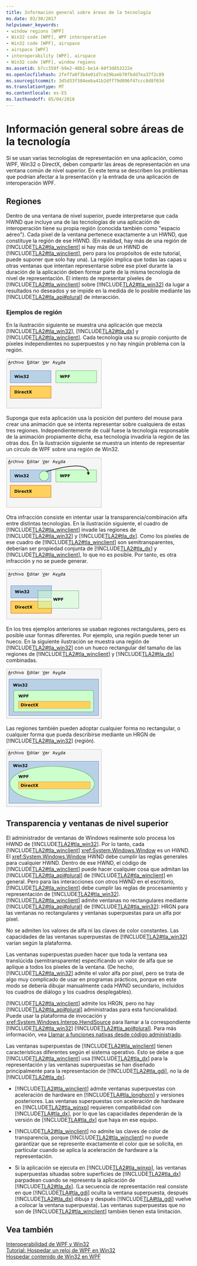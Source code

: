 ```yaml
---
title: Información general sobre áreas de la tecnología
ms.date: 03/30/2017
helpviewer_keywords:
- window regions [WPF]
- Win32 code [WPF], WPF interoperation
- Win32 code [WPF], airspace
- airspace [WPF]
- interoperability [WPF], airspace
- Win32 code [WPF], window regions
ms.assetid: b7cc350f-b9e2-48b1-be14-60f3d853222e
ms.openlocfilehash: 2fef7a0f3b4e01d7ce29baeb70fbdd7ea37f2c89
ms.sourcegitcommit: 3d5d33f384eeba41b2dff79d096f47ccc8d8f03d
ms.translationtype: MT
ms.contentlocale: es-ES
ms.lasthandoff: 05/04/2018
---
```

# <a name="technology-regions-overview"></a>Información general sobre áreas de la tecnología
Si se usan varias tecnologías de representación en una aplicación, como WPF, Win32 o DirectX, deben compartir las áreas de representación en una ventana común de nivel superior. En este tema se describen los problemas que podrían afectar a la presentación y la entrada de una aplicación de interoperación WPF.  
  
## <a name="regions"></a>Regiones  
 Dentro de una ventana de nivel superior, puede interpretarse que cada HWND que incluye una de las tecnologías de una aplicación de interoperación tiene su propia región (conocida también como "espacio aéreo"). Cada píxel de la ventana pertenece exactamente a un HWND, que constituye la región de ese HWND. (En realidad, hay más de una región de [!INCLUDE[TLA2#tla_winclient](../../../../includes/tla2sharptla-winclient-md.md)] si hay más de un HWND de [!INCLUDE[TLA2#tla_winclient](../../../../includes/tla2sharptla-winclient-md.md)], pero para los propósitos de este tutorial, puede suponer que solo hay una). La región implica que todas las capas u otras ventanas que intentan representarse sobre ese píxel durante la duración de la aplicación deben formar parte de la misma tecnología de nivel de representación. El intento de representar píxeles de [!INCLUDE[TLA2#tla_winclient](../../../../includes/tla2sharptla-winclient-md.md)] sobre [!INCLUDE[TLA2#tla_win32](../../../../includes/tla2sharptla-win32-md.md)] da lugar a resultados no deseados y se impide en la medida de lo posible mediante las [!INCLUDE[TLA2#tla_api#plural](../../../../includes/tla2sharptla-apisharpplural-md.md)] de interacción.  
  
### <a name="region-examples"></a>Ejemplos de región  
 En la ilustración siguiente se muestra una aplicación que mezcla [!INCLUDE[TLA2#tla_win32](../../../../includes/tla2sharptla-win32-md.md)], [!INCLUDE[TLA2#tla_dx](../../../../includes/tla2sharptla-dx-md.md)] y [!INCLUDE[TLA2#tla_winclient](../../../../includes/tla2sharptla-winclient-md.md)]. Cada tecnología usa su propio conjunto de píxeles independientes no superpuestos y no hay ningún problema con la región.  
  
 ![Una ventana que no tiene problemas de espacio aéreo](../../../../docs/framework/wpf/advanced/media/migrationinteroparchitectarticle01.png "MigrationInteropArchitectArticle01")  
  
 Suponga que esta aplicación usa la posición del puntero del mouse para crear una animación que se intenta representar sobre cualquiera de estas tres regiones. Independientemente de cuál fuese la tecnología responsable de la animación propiamente dicha, esa tecnología invadiría la región de las otras dos. En la ilustración siguiente se muestra un intento de representar un círculo de WPF sobre una región de Win32.  
  
 ![Diagrama de interoperabilidad](../../../../docs/framework/wpf/advanced/media/migrationinteroparchitectarticle02.png "MigrationInteropArchitectArticle02")  
  
 Otra infracción consiste en intentar usar la transparencia/combinación alfa entre distintas tecnologías.  En la ilustración siguiente, el cuadro de [!INCLUDE[TLA2#tla_winclient](../../../../includes/tla2sharptla-winclient-md.md)] invade las regiones de [!INCLUDE[TLA2#tla_win32](../../../../includes/tla2sharptla-win32-md.md)] y [!INCLUDE[TLA2#tla_dx](../../../../includes/tla2sharptla-dx-md.md)]. Como los píxeles de ese cuadro de [!INCLUDE[TLA2#tla_winclient](../../../../includes/tla2sharptla-winclient-md.md)] son semitransparentes, deberían ser propiedad conjunta de [!INCLUDE[TLA2#tla_dx](../../../../includes/tla2sharptla-dx-md.md)] y [!INCLUDE[TLA2#tla_winclient](../../../../includes/tla2sharptla-winclient-md.md)], lo que no es posible.  Por tanto, es otra infracción y no se puede generar.  
  
 ![Diagrama de interoperabilidad](../../../../docs/framework/wpf/advanced/media/migrationinteroparchitectarticle03.png "MigrationInteropArchitectArticle03")  
  
 En los tres ejemplos anteriores se usaban regiones rectangulares, pero es posible usar formas diferentes.  Por ejemplo, una región puede tener un hueco. En la siguiente ilustración se muestra una región de [!INCLUDE[TLA2#tla_win32](../../../../includes/tla2sharptla-win32-md.md)] con un hueco rectangular del tamaño de las regiones de [!INCLUDE[TLA2#tla_winclient](../../../../includes/tla2sharptla-winclient-md.md)] y [!INCLUDE[TLA2#tla_dx](../../../../includes/tla2sharptla-dx-md.md)] combinadas.  
  
 ![Diagrama de interoperabilidad](../../../../docs/framework/wpf/advanced/media/migrationinteroparchitectarticle04.png "MigrationInteropArchitectArticle04")  
  
 Las regiones también pueden adoptar cualquier forma no rectangular, o cualquier forma que pueda describirse mediante un HRGN de [!INCLUDE[TLA2#tla_win32](../../../../includes/tla2sharptla-win32-md.md)] (región).  
  
 ![Diagrama de interoperabilidad](../../../../docs/framework/wpf/advanced/media/migrationinteroparchitectarticle05.png "MigrationInteropArchitectArticle05")  
  
## <a name="transparency-and-top-level-windows"></a>Transparencia y ventanas de nivel superior  
 El administrador de ventanas de Windows realmente solo procesa los HWND de [!INCLUDE[TLA2#tla_win32](../../../../includes/tla2sharptla-win32-md.md)]. Por lo tanto, cada [!INCLUDE[TLA2#tla_winclient](../../../../includes/tla2sharptla-winclient-md.md)] <xref:System.Windows.Window> es un HWND. El <xref:System.Windows.Window> HWND debe cumplir las reglas generales para cualquier HWND. Dentro de ese HWND, el código de [!INCLUDE[TLA2#tla_winclient](../../../../includes/tla2sharptla-winclient-md.md)] puede hacer cualquier cosa que admitan las [!INCLUDE[TLA2#tla_api#plural](../../../../includes/tla2sharptla-apisharpplural-md.md)] de [!INCLUDE[TLA2#tla_winclient](../../../../includes/tla2sharptla-winclient-md.md)] en general. Pero para las interacciones con otros HWND en el escritorio, [!INCLUDE[TLA2#tla_winclient](../../../../includes/tla2sharptla-winclient-md.md)] debe cumplir las reglas de procesamiento y representación de [!INCLUDE[TLA2#tla_win32](../../../../includes/tla2sharptla-win32-md.md)].  [!INCLUDE[TLA2#tla_winclient](../../../../includes/tla2sharptla-winclient-md.md)] admite ventanas no rectangulares mediante [!INCLUDE[TLA2#tla_api#plural](../../../../includes/tla2sharptla-apisharpplural-md.md)] de [!INCLUDE[TLA2#tla_win32](../../../../includes/tla2sharptla-win32-md.md)]: HRGN para las ventanas no rectangulares y ventanas superpuestas para un alfa por píxel.  
  
 No se admiten los valores de alfa ni las claves de color constantes.  Las capacidades de las ventanas superpuestas de [!INCLUDE[TLA2#tla_win32](../../../../includes/tla2sharptla-win32-md.md)] varían según la plataforma.  
  
 Las ventanas superpuestas pueden hacer que toda la ventana sea translúcida (semitransparente) especificando un valor de alfa que se aplique a todos los píxeles de la ventana.  (De hecho, [!INCLUDE[TLA2#tla_win32](../../../../includes/tla2sharptla-win32-md.md)] admite el valor alfa por píxel, pero se trata de algo muy complicado de usar en programas prácticos, porque en este modo se debería dibujar manualmente cada HWND secundario, incluidos los cuadros de diálogo y los cuadros desplegables).  
  
 [!INCLUDE[TLA2#tla_winclient](../../../../includes/tla2sharptla-winclient-md.md)] admite los HRGN, pero no hay [!INCLUDE[TLA2#tla_api#plural](../../../../includes/tla2sharptla-apisharpplural-md.md)] administradas para esta funcionalidad. Puede usar la plataforma de invocación y <xref:System.Windows.Interop.HwndSource> para llamar a la correspondiente [!INCLUDE[TLA2#tla_win32](../../../../includes/tla2sharptla-win32-md.md)] [!INCLUDE[TLA2#tla_api#plural](../../../../includes/tla2sharptla-apisharpplural-md.md)]. Para más información, vea [Llamar a funciones nativas desde código administrado](/cpp/dotnet/calling-native-functions-from-managed-code).  
  
 Las ventanas superpuestas de [!INCLUDE[TLA2#tla_winclient](../../../../includes/tla2sharptla-winclient-md.md)] tienen características diferentes según el sistema operativo. Esto se debe a que [!INCLUDE[TLA2#tla_winclient](../../../../includes/tla2sharptla-winclient-md.md)] usa [!INCLUDE[TLA2#tla_dx](../../../../includes/tla2sharptla-dx-md.md)] para la representación y las ventanas superpuestas se han diseñado principalmente para la representación de [!INCLUDE[TLA2#tla_gdi](../../../../includes/tla2sharptla-gdi-md.md)], no la de [!INCLUDE[TLA2#tla_dx](../../../../includes/tla2sharptla-dx-md.md)].  
  
-   [!INCLUDE[TLA2#tla_winclient](../../../../includes/tla2sharptla-winclient-md.md)] admite ventanas superpuestas con aceleración de hardware en [!INCLUDE[TLA#tla_longhorn](../../../../includes/tlasharptla-longhorn-md.md)] y versiones posteriores. Las ventanas superpuestas con aceleración de hardware en [!INCLUDE[TLA2#tla_winxp](../../../../includes/tla2sharptla-winxp-md.md)] requieren compatibilidad con [!INCLUDE[TLA#tla_dx](../../../../includes/tlasharptla-dx-md.md)], por lo que las capacidades dependerán de la versión de [!INCLUDE[TLA#tla_dx](../../../../includes/tlasharptla-dx-md.md)] que haya en ese equipo.  
  
-   [!INCLUDE[TLA2#tla_winclient](../../../../includes/tla2sharptla-winclient-md.md)] no admite las claves de color de transparencia, porque [!INCLUDE[TLA2#tla_winclient](../../../../includes/tla2sharptla-winclient-md.md)] no puede garantizar que se represente exactamente el color que se solicita, en particular cuando se aplica la aceleración de hardware a la representación.  
  
-   Si la aplicación se ejecuta en [!INCLUDE[TLA2#tla_winxp](../../../../includes/tla2sharptla-winxp-md.md)], las ventanas superpuestas situadas sobre superficies de [!INCLUDE[TLA2#tla_dx](../../../../includes/tla2sharptla-dx-md.md)] parpadean cuando se representa la aplicación de [!INCLUDE[TLA2#tla_dx](../../../../includes/tla2sharptla-dx-md.md)].  (La secuencia de representación real consiste en que [!INCLUDE[TLA#tla_gdi](../../../../includes/tlasharptla-gdi-md.md)] oculta la ventana superpuesta, después [!INCLUDE[TLA2#tla_dx](../../../../includes/tla2sharptla-dx-md.md)] dibuja y después [!INCLUDE[TLA#tla_gdi](../../../../includes/tlasharptla-gdi-md.md)] vuelve a colocar la ventana superpuesta).  Las ventanas superpuestas que no son de [!INCLUDE[TLA2#tla_winclient](../../../../includes/tla2sharptla-winclient-md.md)] también tienen esta limitación.  
  
## <a name="see-also"></a>Vea también  
 [Interoperabilidad de WPF y Win32](../../../../docs/framework/wpf/advanced/wpf-and-win32-interoperation.md)  
 [Tutorial: Hospedar un reloj de WPF en Win32](../../../../docs/framework/wpf/advanced/walkthrough-hosting-a-wpf-clock-in-win32.md)  
 [Hospedar contenido de Win32 en WPF](../../../../docs/framework/wpf/advanced/hosting-win32-content-in-wpf.md)
